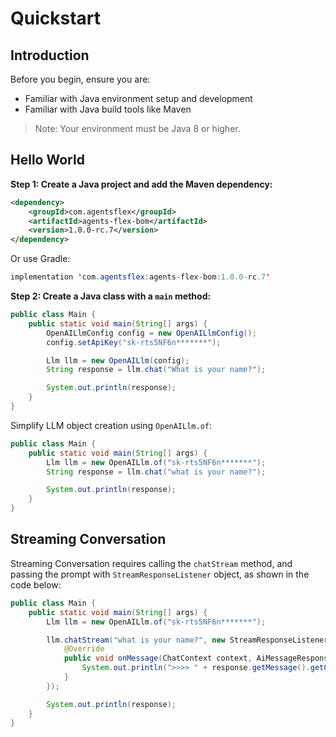 # Quickstart

## Introduction

Before you begin, ensure you are:

- Familiar with Java environment setup and development
- Familiar with Java build tools like Maven

> Note: Your environment must be Java 8 or higher.

## Hello World

**Step 1: Create a Java project and add the Maven dependency:**

```xml
<dependency>
    <groupId>com.agentsflex</groupId>
    <artifactId>agents-flex-bom</artifactId>
    <version>1.0.0-rc.7</version>
</dependency>
```

Or use Gradle:

```java
implementation 'com.agentsflex:agents-flex-bom:1.0.0-rc.7'
```

**Step 2: Create a Java class with a `main` method:**

```java
public class Main {
    public static void main(String[] args) {
        OpenAILlmConfig config = new OpenAILlmConfig();
        config.setApiKey("sk-rts5NF6n*******");

        Llm llm = new OpenAILlm(config);
        String response = llm.chat("What is your name?");

        System.out.println(response);
    }
}
```

Simplify LLM object creation using `OpenAILlm.of`:


```java
public class Main {
    public static void main(String[] args) {
        Llm llm = new OpenAILlm.of("sk-rts5NF6n*******");
        String response = llm.chat("what is your name?");

        System.out.println(response);
    }
}
```


## Streaming Conversation

Streaming Conversation requires calling the `chatStream` method, and passing the prompt with `StreamResponseListener` object, as shown in the code below:

```java
public class Main {
    public static void main(String[] args) {
        Llm llm = new OpenAILlm.of("sk-rts5NF6n*******");

        llm.chatStream("what is your name?", new StreamResponseListener<AiMessageResponse, AiMessage>() {
            @Override
            public void onMessage(ChatContext context, AiMessageResponse response) {
                System.out.println(">>>> " + response.getMessage().getContent());
            }
        });

        System.out.println(response);
    }
}
```
